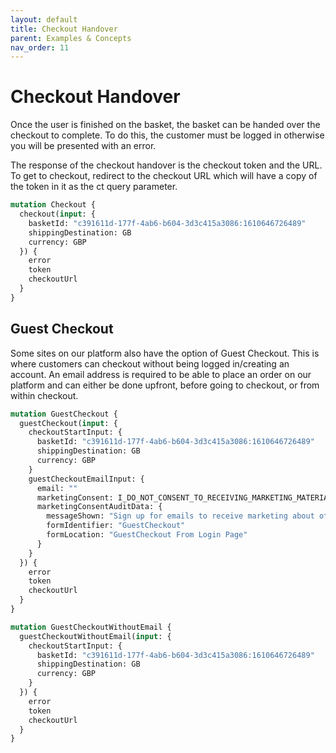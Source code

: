 ```yaml
---
layout: default
title: Checkout Handover
parent: Examples & Concepts
nav_order: 11
---
```


# Checkout Handover

Once the user is finished on the basket, the basket can be handed over the checkout to complete. To do this, the customer must be logged in otherwise you will be presented with an error.

The response of the checkout handover is the checkout token and the URL. To get to checkout, redirect to the checkout URL which will have a copy of the token in it as the ct query parameter. 

```graphql
mutation Checkout {
  checkout(input: {
    basketId: "c391611d-177f-4ab6-b604-3d3c415a3086:1610646726489"
    shippingDestination: GB
    currency: GBP
  }) {
    error
    token
    checkoutUrl
  }
}
```

## Guest Checkout

Some sites on our platform also have the option of Guest Checkout. This is where customers can checkout without being logged in/creating an account. 
An email address is required to be able to place an order on our platform and can either be done upfront, before going to checkout, or from within checkout.

```graphql
mutation GuestCheckout {
  guestCheckout(input: {
    checkoutStartInput: {
      basketId: "c391611d-177f-4ab6-b604-3d3c415a3086:1610646726489"
      shippingDestination: GB
      currency: GBP
    }
    guestCheckoutEmailInput: {
      email: ""
      marketingConsent: I_DO_NOT_CONSENT_TO_RECEIVING_MARKETING_MATERIAL
      marketingConsentAuditData: {
        messageShown: "Sign up for emails to receive marketing about offers and promotions"
        formIdentifier: "GuestCheckout"
        formLocation: "GuestCheckout From Login Page"
      }
    }
  }) {
    error
    token
    checkoutUrl
  }
}
```

```graphql
mutation GuestCheckoutWithoutEmail {
  guestCheckoutWithoutEmail(input: {
    checkoutStartInput: {
      basketId: "c391611d-177f-4ab6-b604-3d3c415a3086:1610646726489"
      shippingDestination: GB
      currency: GBP
    }
  }) {
    error
    token
    checkoutUrl
  }
}
```